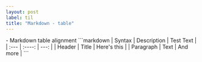 ```yaml
---
layout: post
label: til
title: "Markdown - table"
---
```


<p>
  
</p>
- Markdown table alignment 
```markdown
| Syntax      | Description | Test Text     |
| :---        |    :----:   |          ---: |
| Header      | Title       | Here's this   |
| Paragraph   | Text        | And more      |
```

